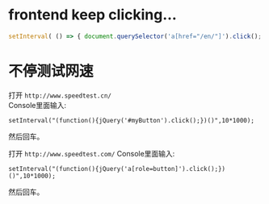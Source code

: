 # frontend keep clicking...
```js
setInterval( () => { document.querySelector('a[href="/en/"]').click(); } , 10*1000)
```


# 不停测试网速
打开 `http://www.speedtest.cn/`       
Console里面输入:   
```
setInterval("(function(){jQuery('#myButton').click();})()",10*1000);
```
然后回车。



打开 `http://www.speedtest.com/`
Console里面输入:   

```
setInterval("(function(){jQuery('a[role=button]').click();})()",10*1000);
```
然后回车。
